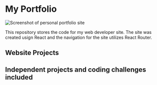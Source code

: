 # My Portfolio

![Screenshot of personal portfolio site](https://github.com/StaceyBreinich/portfolio/blob/main/src/images/portfolio.png)

This repository stores the code for my web developer site. The site was created usign React and the navigation for the site utilizes React Router.

## Website Projects

## Independent projects and coding challenges included